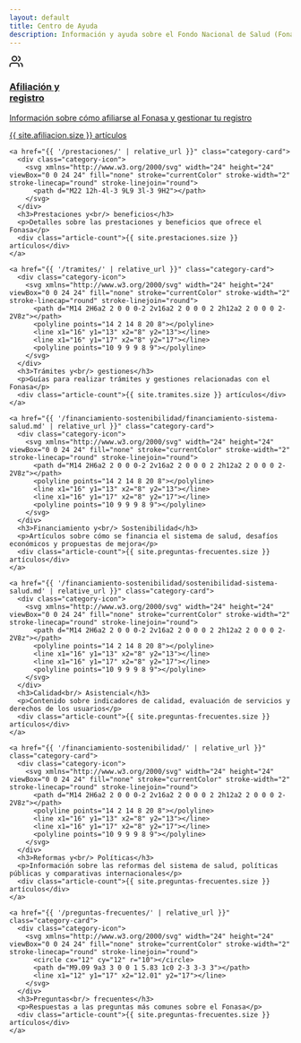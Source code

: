 ```yaml
---
layout: default
title: Centro de Ayuda
description: Información y ayuda sobre el Fondo Nacional de Salud (Fonasa) de Uruguay
---
```


<div class="home-categories">
  <div class="category-grid">
    <a href="{{ '/afiliacion/' | relative_url }}" class="category-card">
      <div class="category-icon">
        <svg xmlns="http://www.w3.org/2000/svg" width="24" height="24" viewBox="0 0 24 24" fill="none" stroke="currentColor" stroke-width="2" stroke-linecap="round" stroke-linejoin="round">
          <path d="M17 21v-2a4 4 0 0 0-4-4H5a4 4 0 0 0-4 4v2"></path>
          <circle cx="9" cy="7" r="4"></circle>
          <path d="M23 21v-2a4 4 0 0 0-3-3.87"></path>
          <path d="M16 3.13a4 4 0 0 1 0 7.75"></path>
        </svg>
      </div>
      <h3>Afiliación y<br/> registro</h3>
      <p>Información sobre cómo afiliarse al Fonasa y gestionar tu registro</p>
      <div class="article-count">{{ site.afiliacion.size }} artículos</div>
    </a>

    <a href="{{ '/prestaciones/' | relative_url }}" class="category-card">
      <div class="category-icon">
        <svg xmlns="http://www.w3.org/2000/svg" width="24" height="24" viewBox="0 0 24 24" fill="none" stroke="currentColor" stroke-width="2" stroke-linecap="round" stroke-linejoin="round">
          <path d="M22 12h-4l-3 9L9 3l-3 9H2"></path>
        </svg>
      </div>
      <h3>Prestaciones y<br/> beneficios</h3>
      <p>Detalles sobre las prestaciones y beneficios que ofrece el Fonasa</p>
      <div class="article-count">{{ site.prestaciones.size }} artículos</div>
    </a>
    
    <a href="{{ '/tramites/' | relative_url }}" class="category-card">
      <div class="category-icon">
        <svg xmlns="http://www.w3.org/2000/svg" width="24" height="24" viewBox="0 0 24 24" fill="none" stroke="currentColor" stroke-width="2" stroke-linecap="round" stroke-linejoin="round">
          <path d="M14 2H6a2 2 0 0 0-2 2v16a2 2 0 0 0 2 2h12a2 2 0 0 0 2-2V8z"></path>
          <polyline points="14 2 14 8 20 8"></polyline>
          <line x1="16" y1="13" x2="8" y2="13"></line>
          <line x1="16" y1="17" x2="8" y2="17"></line>
          <polyline points="10 9 9 9 8 9"></polyline>
        </svg>
      </div>
      <h3>Trámites y<br/> gestiones</h3>
      <p>Guías para realizar trámites y gestiones relacionadas con el Fonasa</p>
      <div class="article-count">{{ site.tramites.size }} artículos</div>
    </a>
    
    <a href="{{ '/financiamiento-sostenibilidad/financiamiento-sistema-salud.md' | relative_url }}" class="category-card">
      <div class="category-icon">
        <svg xmlns="http://www.w3.org/2000/svg" width="24" height="24" viewBox="0 0 24 24" fill="none" stroke="currentColor" stroke-width="2" stroke-linecap="round" stroke-linejoin="round">
          <path d="M14 2H6a2 2 0 0 0-2 2v16a2 2 0 0 0 2 2h12a2 2 0 0 0 2-2V8z"></path>
          <polyline points="14 2 14 8 20 8"></polyline>
          <line x1="16" y1="13" x2="8" y2="13"></line>
          <line x1="16" y1="17" x2="8" y2="17"></line>
          <polyline points="10 9 9 9 8 9"></polyline>
        </svg>
      </div>
      <h3>Financiamiento y<br/> Sostenibilidad</h3>
      <p>Artículos sobre cómo se financia el sistema de salud, desafíos económicos y propuestas de mejora</p>
      <div class="article-count">{{ site.preguntas-frecuentes.size }} artículos</div>
    </a>

    <a href="{{ '/financiamiento-sostenibilidad/sostenibilidad-sistema-salud.md' | relative_url }}" class="category-card">
      <div class="category-icon">
        <svg xmlns="http://www.w3.org/2000/svg" width="24" height="24" viewBox="0 0 24 24" fill="none" stroke="currentColor" stroke-width="2" stroke-linecap="round" stroke-linejoin="round">
          <path d="M14 2H6a2 2 0 0 0-2 2v16a2 2 0 0 0 2 2h12a2 2 0 0 0 2-2V8z"></path>
          <polyline points="14 2 14 8 20 8"></polyline>
          <line x1="16" y1="13" x2="8" y2="13"></line>
          <line x1="16" y1="17" x2="8" y2="17"></line>
          <polyline points="10 9 9 9 8 9"></polyline>
        </svg>
      </div>
      <h3>Calidad<br/> Asistencial</h3>
      <p>Contenido sobre indicadores de calidad, evaluación de servicios y derechos de los usuarios</p>
      <div class="article-count">{{ site.preguntas-frecuentes.size }} artículos</div>
    </a>

    <a href="{{ '/financiamiento-sostenibilidad/' | relative_url }}" class="category-card">
      <div class="category-icon">
        <svg xmlns="http://www.w3.org/2000/svg" width="24" height="24" viewBox="0 0 24 24" fill="none" stroke="currentColor" stroke-width="2" stroke-linecap="round" stroke-linejoin="round">
          <path d="M14 2H6a2 2 0 0 0-2 2v16a2 2 0 0 0 2 2h12a2 2 0 0 0 2-2V8z"></path>
          <polyline points="14 2 14 8 20 8"></polyline>
          <line x1="16" y1="13" x2="8" y2="13"></line>
          <line x1="16" y1="17" x2="8" y2="17"></line>
          <polyline points="10 9 9 9 8 9"></polyline>
        </svg>
      </div>
      <h3>Reformas y<br/> Políticas</h3>
      <p>Información sobre las reformas del sistema de salud, políticas públicas y comparativas internacionales</p>
      <div class="article-count">{{ site.preguntas-frecuentes.size }} artículos</div>
    </a>

    <a href="{{ '/preguntas-frecuentes/' | relative_url }}" class="category-card">
      <div class="category-icon">
        <svg xmlns="http://www.w3.org/2000/svg" width="24" height="24" viewBox="0 0 24 24" fill="none" stroke="currentColor" stroke-width="2" stroke-linecap="round" stroke-linejoin="round">
          <circle cx="12" cy="12" r="10"></circle>
          <path d="M9.09 9a3 3 0 0 1 5.83 1c0 2-3 3-3 3"></path>
          <line x1="12" y1="17" x2="12.01" y2="17"></line>
        </svg>
      </div>
      <h3>Preguntas<br/> frecuentes</h3>
      <p>Respuestas a las preguntas más comunes sobre el Fonasa</p>
      <div class="article-count">{{ site.preguntas-frecuentes.size }} artículos</div>
    </a>
  </div>
</div>